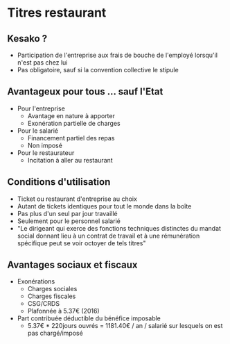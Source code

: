 # Titres restaurant
## Kesako ?
- Participation de l'entreprise aux frais de bouche de l'employé lorsqu'il n'est pas chez lui 
- Pas obligatoire, sauf si la convention collective le stipule

## Avantageux pour tous ... sauf l'Etat
- Pour l'entreprise
    - Avantage en nature à apporter
    - Exonération partielle de charges
- Pour le salarié
    - Financement partiel des repas
    - Non imposé
- Pour le restaurateur
    - Incitation à aller au restaurant

## Conditions d'utilisation
- Ticket ou restaurant d'entreprise au choix
- Autant de tickets identiques pour tout le monde dans la boîte
- Pas plus d'un seul par jour travaillé
- Seulement pour le personnel salarié
- "Le dirigeant qui exerce des fonctions techniques distinctes du mandat social donnant lieu à un contrat de travail et à une rémunération spécifique peut se voir octoyer de tels titres"

## Avantages sociaux et fiscaux
- Exonérations
    - Charges sociales
    - Charges fiscales
    - CSG/CRDS
    - Plafonnée à 5.37€ (2016)
- Part contribuée déductible du bénéfice imposable
    - 5.37€ * 220jours ouvrés = 1181.40€ / an / salarié sur lesquels on est pas chargé/imposé
